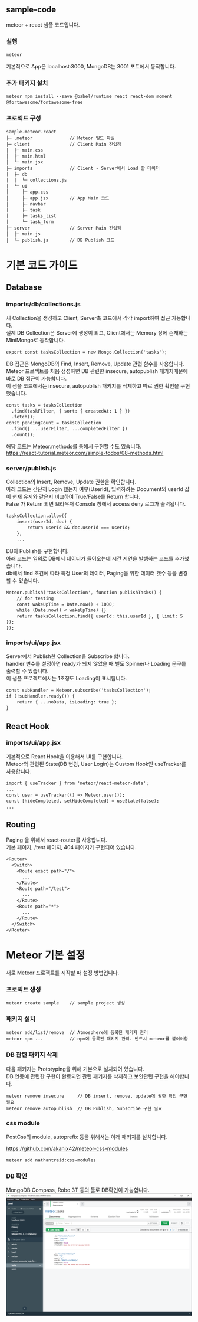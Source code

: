 ## sample-code

meteor + react 샘플 코드입니다.

### 실행

    meteor

기본적으로 App은 localhost:3000, MongoDB는 3001 포트에서 동작합니다.

### 추가 패키지 설치

    meteor npm install --save @babel/runtime react react-dom moment @fortawesome/fontawesome-free

### 프로젝트 구성

```
sample-meteor-react
├─ .meteor              // Meteor 빌드 파일
├─ client               // Client Main 진입점
│  ├─ main.css
│  ├─ main.html
│  └─ main.jsx
├─ imports              // Client - Server에서 Load 할 데이터
│  ├─ db
│  │  └─ collections.js
│  └─ ui
│     ├─ app.css
│     ├─ app.jsx        // App Main 코드
│     ├─ navbar
│     ├─ task
│     ├─ tasks_list
│     └─ task_form
├─ server               // Server Main 진입점
│  ├─ main.js
│  └─ publish.js        // DB Publish 코드

```

# 기본 코드 가이드

## Database

### imports/db/collections.js

새 Collection을 생성하고 Client, Server측 코드에서 각각 import하여 접근 가능합니다.  
실제 DB Collection은 Server에 생성이 되고, Client에서는 Memory 상에 존재하는 MiniMongo로 동작합니다.

    export const tasksCollection = new Mongo.Collection('tasks');

DB 접근은 MongoDB의 Find, Insert, Remove, Update 관련 함수를 사용합니다.  
Meteor 프로젝트를 처음 생성하면 DB 관련한 insecure, autopublish 패키지때문에 바로 DB 접근이 가능합니다.  
이 샘플 코드에서는 insecure, autopublish 패키지를 삭제하고 따로 권한 확인을 구현했습니다.

    const tasks = tasksCollection
      .find(taskFilter, { sort: { createdAt: 1 } })
      .fetch();
    const pendingCount = tasksCollection
      .find({ ...userFilter, ...completedFilter })
      .count();

해당 코드는 Meteor.methods를 통해서 구현할 수도 있습니다.  
https://react-tutorial.meteor.com/simple-todos/08-methods.html

### server/publish.js

Collection의 Insert, Remove, Update 권한을 확인합니다.  
아래 코드는 간단히 Login 했는지 여부(UserId), 입력하려는 Document의 userId 값이 현재 유저와 같은지 비교하여 True/False를 Return 합니다.  
False 가 Return 되면 브라우저 Console 창에서 access deny 로그가 출력됩니다.

    tasksCollection.allow({
        insert(userId, doc) {
            return userId && doc.userId === userId;
        },
        ...

DB의 Publish를 구현합니다.  
아래 코드는 임의로 DB에서 데이터가 들어오는데 시간 지연을 발생하는 코드를 추가했습니다.  
db에서 find 조건에 따라 특정 User의 데이터, Paging을 위한 데이터 갯수 등을 변경할 수 있습니다.

    Meteor.publish('tasksCollection', function publishTasks() {
        // for testing
        const wakeUpTime = Date.now() + 1000;
        while (Date.now() < wakeUpTime) {}
        return tasksCollection.find({ userId: this.userId }, { limit: 5 });
    });

### imports/ui/app.jsx

Server에서 Publish한 Collection을 Subscribe 합니다.  
handler 변수를 설정하면 ready가 되지 않았을 때 별도 Spinner나 Loading 문구를 출력할 수 있습니다.  
이 샘플 프로젝트에서는 1초정도 Loading이 표시됩니다.

    const subHandler = Meteor.subscribe('tasksCollection');
    if (!subHandler.ready()) {
        return { ...noData, isLoading: true };
    }

## React Hook

### imports/ui/app.jsx

기본적으로 React Hook을 이용해서 UI를 구현합니다.  
Meteor와 관련된 State(DB 변경, User Login)는 Custom Hook인 useTracker를 사용합니다.

    import { useTracker } from 'meteor/react-meteor-data';
    ...
    const user = useTracker(() => Meteor.user());
    const [hideCompleted, setHideCompleted] = useState(false);
    ...

## Routing

Paging 을 위해서 react-router를 사용합니다.  
기본 페이지, /test 페이지, 404 페이지가 구현되어 있습니다.

    <Router>
      <Switch>
        <Route exact path="/">
          ...
        </Route>
        <Route path="/test">
          ...
        </Route>
        <Route path="*">
          ...
        </Route>
      </Switch>
    </Router>

# Meteor 기본 설정

새로 Meteor 프로젝트를 시작할 때 설정 방법입니다.

### 프로젝트 생성

    meteor create sample    // sample project 생성

### 패키지 설치

    meteor add/list/remove  // Atmosphere에 등록된 패키지 관리
    meteor npm ...          // npm에 등록된 패키지 관리. 반드시 meteor를 붙여야함

### DB 관련 패키지 삭제

다음 패키지는 Prototyping을 위해 기본으로 설치되어 있습니다.  
DB 연동에 관련한 구현이 완료되면 관련 패키지를 삭제하고 보안관련 구현을 해야합니다.

    meteor remove insecure     // DB insert, remove, update에 권한 확인 구현 필요
    meteor remove autopublish  // DB Publish, Subscribe 구현 필요

### css module

PostCss의 module, autoprefix 등을 위해서는 아래 패키지를 설치합니다.

https://github.com/akanix42/meteor-css-modules

    meteor add nathantreid:css-modules

### DB 확인

MongoDB Compass, Robo 3T 등의 툴로 DB확인이 가능합니다.  
![db](./img/db.png)
